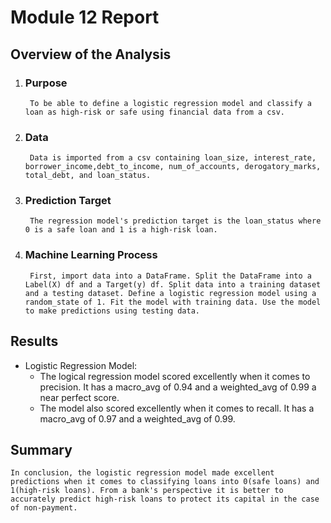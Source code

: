 # Module 12 Report

## Overview of the Analysis


1. ### Purpose
        To be able to define a logistic regression model and classify a loan as high-risk or safe using financial data from a csv.

2. ### Data
        Data is imported from a csv containing loan_size, interest_rate, borrower_income,debt_to_income, num_of_accounts, derogatory_marks, total_debt, and loan_status.

3. ### Prediction Target
        The regression model's prediction target is the loan_status where 0 is a safe loan and 1 is a high-risk loan.

4. ### Machine Learning Process
        First, import data into a DataFrame. Split the DataFrame into a Label(X) df and a Target(y) df. Split data into a training dataset and a testing dataset. Define a logistic regression model using a random_state of 1. Fit the model with training data. Use the model to make predictions using testing data.

## Results


* Logistic Regression Model:
    * The logical regression model scored excellently when it comes to precision. It has a macro_avg of 0.94 and a weighted_avg of 0.99 a near perfect score. 
    * The model also scored excellently when it comes to recall.
    It has a macro_avg of 0.97 and a weighted_avg of 0.99.

## Summary

    In conclusion, the logistic regression model made excellent predictions when it comes to classifying loans into 0(safe loans) and 1(high-risk loans). From a bank's perspective it is better to accurately predict high-risk loans to protect its capital in the case of non-payment.
